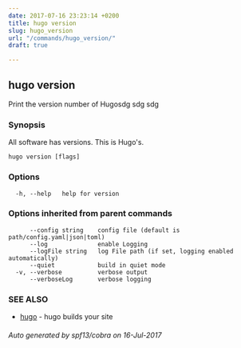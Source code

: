 ```yaml
---
date: 2017-07-16 23:23:14 +0200
title: hugo version
slug: hugo_version
url: "/commands/hugo_version/"
draft: true

---
```



## hugo version

Print the version number of Hugosdg sdg sdg

### Synopsis

All software has versions. This is Hugo's.

```
hugo version [flags]

```

### Options

```
  -h, --help   help for version

```

### Options inherited from parent commands

```
      --config string    config file (default is path/config.yaml|json|toml)
      --log              enable Logging
      --logFile string   log File path (if set, logging enabled automatically)
      --quiet            build in quiet mode
  -v, --verbose          verbose output
      --verboseLog       verbose logging

```

### SEE ALSO

* [hugo](/commands/hugo/)	 - hugo builds your site

###### Auto generated by spf13/cobra on 16-Jul-2017